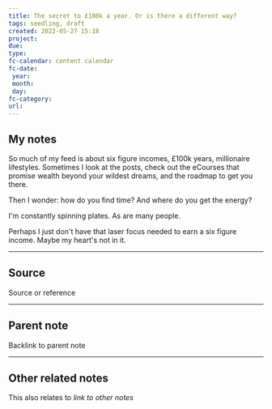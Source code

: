 ```yaml
---
title: The secret to £100k a year. Or is there a different way?
tags: seedling, draft
created: 2022-05-27 15:18
project: 
due: 
type: 
fc-calendar: content calendar
fc-date:
 year: 
 month: 
 day: 
fc-category: 
url:
---
```


## My notes

So much of my feed is about six figure incomes, £100k years, millionaire lifestyles. Sometimes I look at the posts, check out the eCourses that promise wealth beyond your wildest dreams, and the roadmap to get you there.

Then I wonder: how do you find time? And where do you get the energy?

I'm constantly spinning plates. As are many people. 

Perhaps I just don't have that laser focus needed to earn a six figure income. Maybe my heart's not in it. 

---

## Source

Source or reference

---

## Parent note

Backlink to parent note

---

## Other related notes

This also relates to *link to other notes*